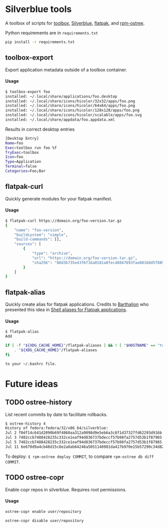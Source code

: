 # Silverblue tools

A toolbox of scripts for [toolbox](https://github.com/containers/toolbox/),
[Silverblue](https://silverblue.fedoraproject.org/), [flatpak](https://github.com/flatpak/flatpak), and [rpm-ostree](https://github.com/coreos/rpm-ostree).

Python requirements are in `requirements.txt`

``` sh
pip install -r requirements.txt
```

## toolbox-export

Export application metadata outside of a toolbox container.

#### Usage

``` sh
$ toolbox-export foo
installed: ~/.local/share/applications/foo.desktop
installed: ~/.local/share/icons/hicolor/32x32/apps/foo.png
installed: ~/.local/share/icons/hicolor/64x64/apps/foo.png
installed: ~/.local/share/icons/hicolor/128x128/apps/foo.png
installed: ~/.local/share/icons/hicolor/scalable/apps/foo.svg
installed: ~/.local/share/appdata/foo.appdata.xml
```
Results in correct desktop entries
``` sh
[Desktop Entry]
Name=foo
Exec=toolbox run foo %f
TryExec=toolbox
Icon=foo
Type=Application
Terminal=false
Categories=Foo;Bar
```

## flatpak-curl

Quickly generate modules for your flatpak manifest.

#### Usage

``` sh
$ flatpak-curl https://domain.org/foo-version.tar.gz
{
    "name": "foo-version",
    "buildsystem": "simple",
    "build-commands": [],
    "sources": [
        {
            "type": "archive",
            "url": "https://domain.org/foo-version.tar.gz",
            "sha256": "88d3b735e43f6f16a0181a8fec48847693fae80168d5f889fdbdeb962f1fc804"
        }
    ]
}
```

## flatpak-alias

Quickly create alias for flatpak applications. Credits to
[Barthalion](https://github.com/Barthalion) who presented this idea in
[Shell aliases for Flatpak applications](https://barthalion.blog/shell-aliases-for-flatpak-applications/).

#### Usage

``` sh
$ flatpak-alias
Add

if [ -f "${XDG_CACHE_HOME}"/flatpak-aliases ] && ! [ "$HOSTNAME" == "toolbox" ] && [[ -z "${FLATPAK_ID}" ]]; then
    . "${XDG_CACHE_HOME}"/flatpak-aliases
fi

to your ~/.bashrc file.
```

# Future ideas

## TODO ostree-history

List recent commits by date to facilitate rollbacks.

``` sh
$ ostree-history 4
History of fedora:fedora/32/x86_64/silverblue:
Jul 2 f0df14c641d2090b69f4860aa312a9098d9e5eb6a3c8f1d37327fd62293d916b
Jul 3 7402ccb7488428235c332ce1eaf94d836737bdeccf57b98fa2757d53b1f87985
Jul 5 7402ccb7488428235c332ce1eaf94d836737bdeccf57b98fa2757d53b1f87985
Jul 11 6e670d9a4cb48d15c8e2a8ab64246a5051148981da417b970e15b57290c34d82
```
To deploy: `$ rpm-ostree deploy COMMIT`, to compare `rpm-ostree db diff COMMIT`.

## TODO ostree-copr

Enable copr repos in silverblue. Requires root permissions.

#### Usage

``` sh
ostree-copr enable user/repository
```

``` sh
ostree-copr disable user/repository
```
